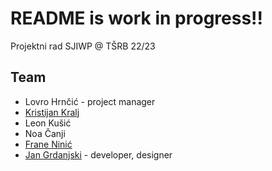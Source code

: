 # README is work in progress!!
Projektni rad SJIWP @ TŠRB 22/23

## Team
- Lovro Hrnčić - project manager
- [Kristijan Kralj](https://github.com/TvrdanTravar)
- Leon Kušić
- Noa Čanji
- [Frane Ninić](https://github.com/BananaMan1991)
- [Jan Grdanjski](https://github.com/sh0tzz) - developer, designer

